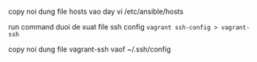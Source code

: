copy noi dung file hosts vao day
vi /etc/ansible/hosts


run command duoi de xuat file ssh config
`vagrant ssh-config > vagrant-ssh`

copy noi dung file vagrant-ssh vaof ~/.ssh/config